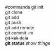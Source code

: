 #commands
git init  
git clone  
git add  
git push  
git add remote  
git commit -m  
~~git kak dela~~  
**git status**
_show things_

